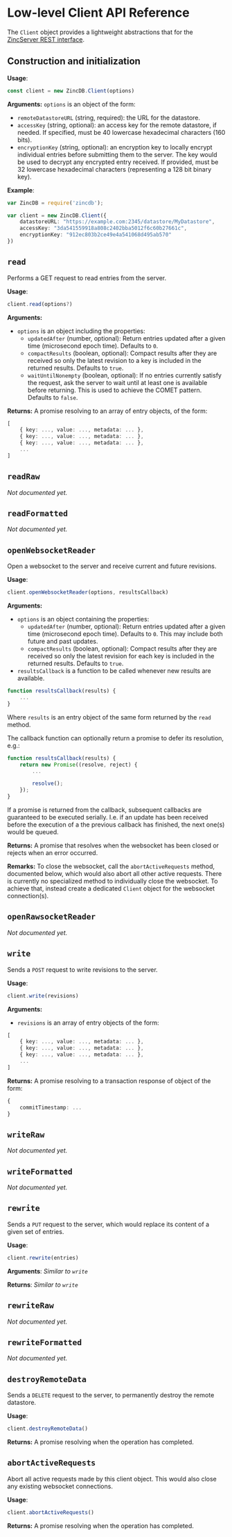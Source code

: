 # Low-level Client API Reference

The `Client` object provides a lightweight abstractions that for the [ZincServer REST interface](https://github.com/zincbase/zincserver/blob/master/docs/REST%20API%20reference.md).

## Construction and initialization

**Usage**:

```ts
const client = new ZincDB.Client(options)
```

**Arguments:**
`options` is an object of the form:

* `remoteDatastoreURL` (string, required): the URL for the datastore.
* `accessKey` (string, optional): an access key for the remote datastore, if needed. If specified, must be 40 lowercase hexadecimal characters (160 bits).
* `encryptionKey` (string, optional): an encryption key to locally encrypt individual entries before submitting them to the server. The key would be used to decrypt any encrypted entry received. If provided, must be 32 lowercase hexadecimal characters (representing a 128 bit binary key). 

**Example**:

```ts
var ZincDB = require('zincdb');

var client = new ZincDB.Client({
	datastoreURL: "https://example.com:2345/datastore/MyDatastore",
	accessKey: "3da541559918a808c2402bba5012f6c60b27661c",
	encryptionKey: "912ec803b2ce49e4a541068d495ab570"
})
```

## `read`

Performs a GET request to read entries from the server.

**Usage**:

```ts
client.read(options?)
```

**Arguments:**

* `options` is an object including the properties:
	* `updatedAfter` (number, optional): Return entries updated after a given time (microsecond epoch time). Defaults to `0`.
	* `compactResults` (boolean, optional): Compact results after they are received so only the latest revision to a key is included in the returned results. Defaults to `true`.
	* `waitUntilNonempty` (boolean, optional): If no entries currently satisfy the request, ask the server to wait until at least one is available before returning. This is used to achieve the COMET pattern. Defaults to `false`.	 

**Returns:** A promise resolving to an array of entry objects, of the form:

```ts
[
	{ key: ..., value: ..., metadata: ... }, 
	{ key: ..., value: ..., metadata: ... }, 
	{ key: ..., value: ..., metadata: ... }, 
	...
] 
```

## `readRaw`

_Not documented yet._

## `readFormatted`

_Not documented yet._

## `openWebsocketReader`

Open a websocket to the server and receive current and future revisions.

**Usage**:

```ts
client.openWebsocketReader(options, resultsCallback)
``` 

**Arguments:**

* `options` is an object containing the properties: 
	* `updatedAfter` (number, optional): Return entries updated after a given time (microsecond epoch time). Defaults to `0`. This may include both future and past updates.
	* `compactResults` (boolean, optional): Compact results after they are received so only the latest revision for each key is included in the returned results. Defaults to `true`.
* `resultsCallback` is a function to be called whenever new results are available.

```ts
function resultsCallback(results) {
	...
}
```
Where `results` is an entry object of the same form returned by the `read` method. 

The callback function can optionally return a promise to defer its resolution, e.g.:

```ts
function resultsCallback(results) {
	return new Promise((resolve, reject) {
		...

		resolve();
	});
}
```

If a promise is returned from the callback, subsequent callbacks are guaranteed to be executed serially. I.e. if an update has been received before the execution of a the previous callback has finished, the next one(s) would be queued. 

**Returns:**
A promise that resolves when the websocket has been closed or rejects when an error occurred.

**Remarks:**
To close the websocket, call the `abortActiveRequests` method, documented below, which would also abort all other active requests. There is currently no specialized method to individually close the websocket. To achieve that, instead create a dedicated `Client` object for the websocket connection(s).

## `openRawsocketReader`

_Not documented yet._

## `write`

Sends a `POST` request to write revisions to the server.

**Usage**:

```ts
client.write(revisions)
```

**Arguments:**

* `revisions` is an array of entry objects of the form:

```ts
[
	{ key: ..., value: ..., metadata: ... },
	{ key: ..., value: ..., metadata: ... }, 
	{ key: ..., value: ..., metadata: ... }, 
	...
]
```

**Returns:** A promise resolving to a transaction response of object of the form:

```ts
{ 
	commitTimestamp: ... 
}
```

## `writeRaw`
_Not documented yet._

## `writeFormatted`
_Not documented yet._

## `rewrite`
Sends a `PUT` request to the server, which would replace its content of a given set of entries.

**Usage**:

```ts
client.rewrite(entries)
```

**Arguments**:
_Similar to `write`_

**Returns**:
_Similar to `write`_

## `rewriteRaw`
_Not documented yet._

## `rewriteFormatted`
_Not documented yet._

## `destroyRemoteData`

Sends a `DELETE` request to the server, to permanently destroy the remote datastore.

**Usage**:

```ts
client.destroyRemoteData()
``` 

**Returns:** A promise resolving when the operation has completed.

## `abortActiveRequests`

Abort all active requests made by this client object. This would also close any existing websocket connections.

**Usage**:

```ts
client.abortActiveRequests()
``` 

**Returns:** A promise resolving when the operation has completed. 